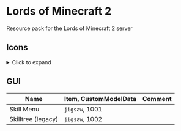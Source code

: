 # Lords of Minecraft 2
Resource pack for the Lords of Minecraft 2 server

## Icons
<details>
<summary>Click to expand</summary>

| Name                   | Item, CustomModelData | Comment |
|------------------------|-----------------------|---------|
| Aerial Dodge           | `jigsaw`, 1           |         |
| Agile Cowpoke          | `jigsaw`, 2           |         |
| Agility Focus          | `jigsaw`, 3           |         |
| Airtime                | `jigsaw`, 4           |         |
| Ancient Focus          | `jigsaw`, 5           |         |
| Arcane Hand            | `jigsaw`, 6           |         |
| Arcane Portals         | `jigsaw`, 7           |         |
| Archery Training       | `jigsaw`, 8           |         |
| Balanced Diet          | `jigsaw`, 9           |         |
| Bargain Player         | `jigsaw`, 10          |         |
| Bounce Knowledge       | `jigsaw`, 11          |         |
| Bounce Step            | `jigsaw`, 12          |         |
| Bulk Order             | `jigsaw`, 13          |         |
| Chaos Stone            | `jigsaw`, 14          |         |
| Charged Stones         | `jigsaw`, 15          |         |
| Conjure Buffet         | `jigsaw`, 16          |         |
| Conjure Fire           | `jigsaw`, 17          |         |
| Conjure Food           | `jigsaw`, 18          |         |
| Conjure Frost          | `jigsaw`, 19          |         |
| Conjure Lightning      | `jigsaw`, 20          |         |
| Coupons                | `jigsaw`, 21          |         |
| Critical Exploit       | `jigsaw`, 22          |         |
| Critical Swings        | `jigsaw`, 23          |         |
| Daily Allowance        | `jigsaw`, 24          |         |
| Dark Vision            | `jigsaw`, 25          |         |
| Diet Study             | `jigsaw`, 26          |         |
| Double Jump            | `jigsaw`, 27          |         |
| Efficient Sniper       | `jigsaw`, 28          |         |
| Endurance Training     | `jigsaw`, 29          |         |
| Everlast               | `jigsaw`, 30          |         |
| Exotic Riding Permit   | `jigsaw`, 31          |         |
| Fireblast              | `jigsaw`, 32          |         |
| Flaming Agility        | `jigsaw`, 33          |         |
| Fletching              | `jigsaw`, 34          |         |
| Food Connoisseur       | `jigsaw`, 35          |         |
| Food Quests            | `jigsaw`, 36          |         |
| Fortitude Save         | `jigsaw`, 37          |         |
| Forward Reflections    | `jigsaw`, 38          |         |
| Geomancy               | `jigsaw`, 39          |         |
| Gilded Meditation      | `jigsaw`, 40          |         |
| Golden Locks           | `jigsaw`, 41          |         |
| Grapple                | `jigsaw`, 42          |         |
| Hardened Body          | `jigsaw`, 43          |         |
| Healthy Breakfast      | `jigsaw`, 44          |         |
| Homestone              | `jigsaw`, 45          |         |
| Immovable              | `jigsaw`, 46          |         |
| Inspiration            | `jigsaw`, 47          |         |
| Iron Security          | `jigsaw`, 48          |         |
| Jump Quests            | `jigsaw`, 49          |         |
| Knowledge Focus        | `jigsaw`, 50          |         |
| Known Face             | `jigsaw`, 51          |         |
| Librarian              | `jigsaw`, 52          |         |
| Lockpicks              | `jigsaw`, 53          |         |
| Loose Change           | `jigsaw`, 54          |         |
| Love Focus             | `jigsaw`, 55          |         |
| Mask Casket            | `jigsaw`, 56          |         |
| Masterpiece            | `jigsaw`, 57          |         |
| Meal Plan              | `jigsaw`, 58          |         |
| Mentor                 | `jigsaw`, 59          |         |
| Metalworking           | `jigsaw`, 60          |         |
| Money Shower           | `jigsaw`, 61          |         |
| Moon Jump              | `jigsaw`, 62          |         |
| Music Crafter          | `jigsaw`, 63          |         |
| Nimble Jumper          | `jigsaw`, 64          |         |
| Parkour Champ          | `jigsaw`, 65          |         |
| Path of Enlightenment  | `jigsaw`, 66          |         |
| Patient Stones         | `jigsaw`, 67          |         |
| Peak Condition         | `jigsaw`, 68          |         |
| People's Chef          | `jigsaw`, 69          |         |
| Personal Trainer       | `jigsaw`, 70          |         |
| Personal Tutor         | `jigsaw`, 71          |         |
| Picking Finesse        | `jigsaw`, 72          |         |
| Pickpocket             | `jigsaw`, 73          |         |
| Potent Ingredients     | `jigsaw`, 74          |         |
| Power Focus            | `jigsaw`, 75          |         |
| Premium Sneaks         | `jigsaw`, 76          |         |
| Professional Jumpsmith | `jigsaw`, 77          |         |
| Professional           | `jigsaw`, 78          |         |
| Prospector             | `jigsaw`, 79          |         |
| Purge                  | `jigsaw`, 80          |         |
| Quake                  | `jigsaw`, 81          |         |
| Rancher Discount       | `jigsaw`, 82          |         |
| Rapid Recovery         | `jigsaw`, 83          |         |
| Rapid Tutoring         | `jigsaw`, 84          |         |
| Rationing Expert       | `jigsaw`, 85          |         |
| Reading Comprehension  | `jigsaw`, 86          |         |
| Recipe Book            | `jigsaw`, 87          |         |
| Restaurant Permit      | `jigsaw`, 88          |         |
| Riding Crop            | `jigsaw`, 89          |         |
| Riding Permit          | `jigsaw`, 90          |         |
| Right to Forge         | `jigsaw`, 91          |         |
| Royal Nepotism         | `jigsaw`, 92          |         |
| Science License        | `jigsaw`, 93          |         |
| Seasoned Rider         | `jigsaw`, 94          |         |
| Seaworthy              | `jigsaw`, 95          |         |
| Serious Jumper         | `jigsaw`, 96          |         |
| Shardstone             | `jigsaw`, 97          |         |
| Sifter's Prize         | `jigsaw`, 98          |         |
| Simple Study           | `jigsaw`, 99          |         |
| Sitting Pal            | `jigsaw`, 100         |         |
| Sitting Quests         | `jigsaw`, 101         |         |
| Skeleton Key           | `jigsaw`, 102         |         |
| Smoke Bomb             | `jigsaw`, 103         |         |
| Social Dining          | `jigsaw`, 104         |         |
| Spit                   | `jigsaw`, 105         |         |
| Stamina Focus          | `jigsaw`, 106         |         |
| Stealth                | `jigsaw`, 107         |         |
| Stone Fortitude        | `jigsaw`, 108         |         |
| Strong Heart           | `jigsaw`, 109         |         |
| Style Focus            | `jigsaw`, 110         |         |
| Summonstone            | `jigsaw`, 111         |         |
| Sunwatcher             | `jigsaw`, 112         |         |
| Super Jump             | `jigsaw`, 113         |         |
| Swallow                | `jigsaw`, 114         |         |
| Target Practice        | `jigsaw`, 115         |         |
| Teacher                | `jigsaw`, 116         |         |
| Telekinesis            | `jigsaw`, 117         |         |
| Thick Skin             | `jigsaw`, 118         |         |
| Tollbooth Scanner      | `jigsaw`, 119         |         |
| Townstone              | `jigsaw`, 120         |         |
| Train Conductor        | `jigsaw`, 121         |         |
| Transmutation          | `jigsaw`, 122         |         |
| Trident                | `jigsaw`, 123         |         |
| Vaultmaster            | `jigsaw`, 124         |         |
| Warpstone              | `jigsaw`, 125         |         |
| Well Rested            | `jigsaw`, 126         |         |
| Whimsical              | `jigsaw`, 127         |         |
| Whistle                | `jigsaw`, 128         |         |
| Worldpool              | `jigsaw`, 129         |         |
| Yeehaw                 | `jigsaw`, 130         |         |

</details>

## GUI

| Name               | Item, CustomModelData | Comment |
|--------------------|-----------------------|---------|
| Skill Menu         | `jigsaw`, 1001        |         |
| Skilltree (legacy) | `jigsaw`, 1002        |         |